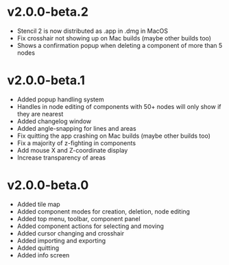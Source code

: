 # v2.0.0-beta.2
* Stencil 2 is now distributed as .app in .dmg in MacOS
* Fix crosshair not showing up on Mac builds (maybe other builds too)
* Shows a confirmation popup when deleting a component of more than 5 nodes

# v2.0.0-beta.1
* Added popup handling system
* Handles in node editing of components with 50+ nodes will only show if they are nearest
* Added changelog window
* Added angle-snapping for lines and areas
* Fix quitting the app crashing on Mac builds (maybe other builds too)
* Fix a majority of z-fighting in components
* Add mouse X and Z-coordinate display
* Increase transparency of areas

# v2.0.0-beta.0
* Added tile map
* Added component modes for creation, deletion, node editing
* Added top menu, toolbar, component panel
* Added component actions for selecting and moving
* Added cursor changing and crosshair
* Added importing and exporting
* Added quitting
* Added info screen